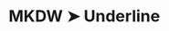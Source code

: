 # MKDW ➤ Underline

<!-- See above [[Formatting - mkdw,nts,ksa,2020-1101125635|MKDW ➤ Formatting]]. This should be between the "Previous" and "Next" buttons.[^1]

## Synopsis

## Examples

## References -->

<!-- Foonotes
[^1]: Also there should be a nice footnotes section, just like this one.
[^2]: Lorem ipsum dolor sit amet, consectetur adipiscing elit, sed do eiusmod tempor incididunt ut labore et dolore magna aliqua. Quisque id diam vel quam elementum pulvinar.
<!-- >Foonotes -->
